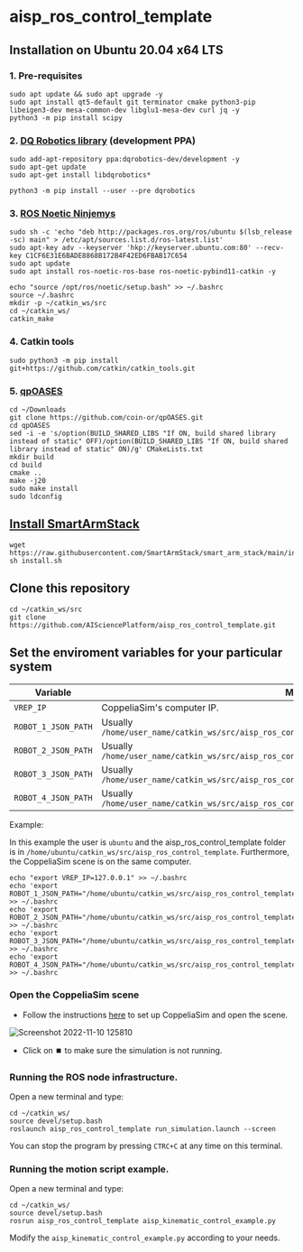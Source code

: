 # aisp_ros_control_template

## Installation on Ubuntu 20.04 x64 LTS

### 1. Pre-requisites

```shell
sudo apt update && sudo apt upgrade -y
sudo apt install qt5-default git terminator cmake python3-pip libeigen3-dev mesa-common-dev libglu1-mesa-dev curl jq -y
python3 -m pip install scipy
```

### 2. [DQ Robotics library](https://dqrobotics.github.io/) (development PPA)

```shell
sudo add-apt-repository ppa:dqrobotics-dev/development -y
sudo apt-get update
sudo apt-get install libdqrobotics*
```

```shell
python3 -m pip install --user --pre dqrobotics
```

### 3. [ROS Noetic Ninjemys](http://wiki.ros.org/noetic/Installation/Ubuntu)

```shell
sudo sh -c 'echo "deb http://packages.ros.org/ros/ubuntu $(lsb_release -sc) main" > /etc/apt/sources.list.d/ros-latest.list'
sudo apt-key adv --keyserver 'hkp://keyserver.ubuntu.com:80' --recv-key C1CF6E31E6BADE8868B172B4F42ED6FBAB17C654
sudo apt update
sudo apt install ros-noetic-ros-base ros-noetic-pybind11-catkin -y
```

```shell
echo "source /opt/ros/noetic/setup.bash" >> ~/.bashrc
source ~/.bashrc
mkdir -p ~/catkin_ws/src
cd ~/catkin_ws/
catkin_make
```

### 4. Catkin tools

```shell
sudo python3 -m pip install git+https://github.com/catkin/catkin_tools.git
```

### 5. [qpOASES](https://github.com/coin-or/qpOASES)
```shell
cd ~/Downloads
git clone https://github.com/coin-or/qpOASES.git
cd qpOASES
sed -i -e 's/option(BUILD_SHARED_LIBS "If ON, build shared library instead of static" OFF)/option(BUILD_SHARED_LIBS "If ON, build shared library instead of static" ON)/g' CMakeLists.txt
mkdir build
cd build
cmake ..
make -j20
sudo make install
sudo ldconfig
```


## [Install SmartArmStack](https://github.com/SmartArmStack/smart_arm_stack_researchonly/releases/tag/v22.11.8150150)

```shell
wget https://raw.githubusercontent.com/SmartArmStack/smart_arm_stack/main/install.sh
sh install.sh
```

## Clone this repository

```shell
cd ~/catkin_ws/src
git clone https://github.com/AISciencePlatform/aisp_ros_control_template.git
```

## Set the enviroment variables for your particular system


|Variable| Meaning |
|---|---|
|`VREP_IP`|CoppeliaSim's computer IP.|
|`ROBOT_1_JSON_PATH`|Usually `/home/user_name/catkin_ws/src/aisp_ros_control_template/robots/aisp_cobotta_robot_1.json`|
|`ROBOT_2_JSON_PATH`|Usually `/home/user_name/catkin_ws/src/aisp_ros_control_template/robots/aisp_cobotta_robot_2.json`|
|`ROBOT_3_JSON_PATH`|Usually `/home/user_name/catkin_ws/src/aisp_ros_control_template/robots/aisp_vs050_robot_1.json`|
|`ROBOT_4_JSON_PATH`|Usually `/home/user_name/catkin_ws/src/aisp_ros_control_template/robots/aisp_vs050_robot_2.json`|

Example:

In this example the user is `ubuntu` and the aisp_ros_control_template folder is in `/home/ubuntu/catkin_ws/src/aisp_ros_control_template`. Furthermore, the CoppeliaSim scene is on the same computer.

```shell
echo "export VREP_IP=127.0.0.1" >> ~/.bashrc
echo 'export ROBOT_1_JSON_PATH="/home/ubuntu/catkin_ws/src/aisp_ros_control_template/robots/aisp_cobotta_robot_1.json"' >> ~/.bashrc
echo 'export ROBOT_2_JSON_PATH="/home/ubuntu/catkin_ws/src/aisp_ros_control_template/robots/aisp_cobotta_robot_2.json"'  >> ~/.bashrc
echo 'export ROBOT_3_JSON_PATH="/home/ubuntu/catkin_ws/src/aisp_ros_control_template/robots/aisp_vs050_robot_1.json"' >> ~/.bashrc
echo 'export ROBOT_4_JSON_PATH="/home/ubuntu/catkin_ws/src/aisp_ros_control_template/robots/aisp_vs050_robot_2.json"'  >> ~/.bashrc
```



### Open the CoppeliaSim scene

- Follow the instructions [here](https://github.com/AISciencePlatform/aisp_coppeliasim_scenes/blob/main/README.md) to set up CoppeliaSim and open the scene.

![Screenshot 2022-11-10 125810](https://user-images.githubusercontent.com/23158313/200997347-1e8ea0d3-edbf-434e-ba22-19b27415e537.png)

- Click on :stop_button: to make sure the simulation is not running.


### Running the ROS node infrastructure.

Open a new terminal and type:

```shell
cd ~/catkin_ws/
source devel/setup.bash
roslaunch aisp_ros_control_template run_simulation.launch --screen
```

You can stop the program by pressing `CTRC+C` at any time on this terminal.

### Running the motion script example.

Open a new terminal and type:

```shell
cd ~/catkin_ws/
source devel/setup.bash
rosrun aisp_ros_control_template aisp_kinematic_control_example.py
```

Modify the `aisp_kinematic_control_example.py` according to your needs.
